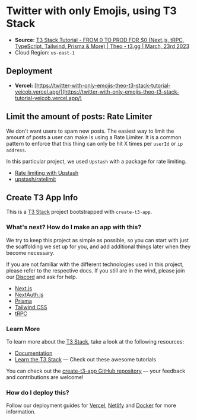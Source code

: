 # Twitter with only Emojis, using T3 Stack

- **Source:** [T3 Stack Tutorial - FROM 0 TO PROD FOR $0 (Next.js, tRPC, TypeScript, Tailwind, Prisma & More) | Theo - t3.gg | March, 23rd 2023](https://youtu.be/YkOSUVzOAA4)
- Cloud Region: `us-east-1`

## Deployment

- **Vercel:** [https://twitter-with-only-emojis-theo-t3-stack-tutorial-yeicob.vercel.app/](https://twitter-with-only-emojis-theo-t3-stack-tutorial-yeicob.vercel.app/)

## Limit the amount of posts: Rate Limiter

We don't want users to spam new posts. The easiest way to limit the amount of
posts a user can make is using a Rate Limiter. It is a common pattern to enforce
that this thing can only be hit X times per `userId` or `ip address`.

In this particular project, we used `Upstash` with a package for rate limiting.

- [Rate limiting with Upstash](https://youtu.be/YkOSUVzOAA4?t=5880)
- [upstash/ratelimit](https://github.com/upstash/ratelimit)

## Create T3 App Info

This is a [T3 Stack](https://create.t3.gg/) project bootstrapped with `create-t3-app`.

### What's next? How do I make an app with this?

We try to keep this project as simple as possible, so you can start with just the scaffolding we set up for you, and add additional things later when they become necessary.

If you are not familiar with the different technologies used in this project, please refer to the respective docs. If you still are in the wind, please join our [Discord](https://t3.gg/discord) and ask for help.

- [Next.js](https://nextjs.org)
- [NextAuth.js](https://next-auth.js.org)
- [Prisma](https://prisma.io)
- [Tailwind CSS](https://tailwindcss.com)
- [tRPC](https://trpc.io)

### Learn More

To learn more about the [T3 Stack](https://create.t3.gg/), take a look at the following resources:

- [Documentation](https://create.t3.gg/)
- [Learn the T3 Stack](https://create.t3.gg/en/faq#what-learning-resources-are-currently-available) — Check out these awesome tutorials

You can check out the [create-t3-app GitHub repository](https://github.com/t3-oss/create-t3-app) — your feedback and contributions are welcome!

### How do I deploy this?

Follow our deployment guides for [Vercel](https://create.t3.gg/en/deployment/vercel), [Netlify](https://create.t3.gg/en/deployment/netlify) and [Docker](https://create.t3.gg/en/deployment/docker) for more information.
